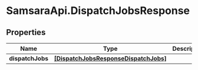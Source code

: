 # SamsaraApi.DispatchJobsResponse

## Properties
Name | Type | Description | Notes
------------ | ------------- | ------------- | -------------
**dispatchJobs** | [**[DispatchJobsResponseDispatchJobs]**](DispatchJobsResponseDispatchJobs.md) |  | [optional] 


